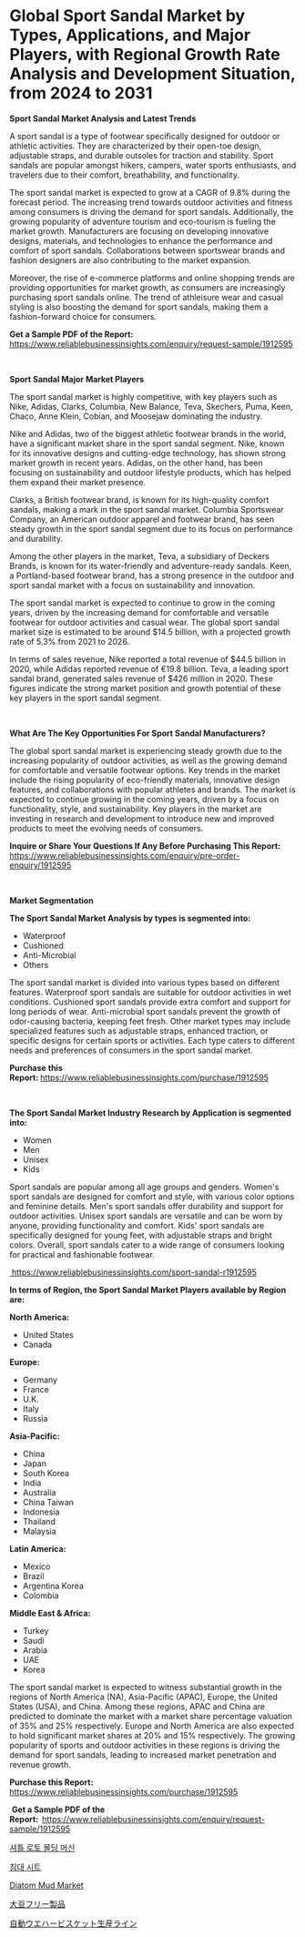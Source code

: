 <p><h1>Global Sport Sandal Market by Types, Applications, and Major Players, with Regional Growth Rate Analysis and Development Situation, from 2024 to 2031</h1></p><p><strong>Sport Sandal Market Analysis and Latest Trends</strong></p>
<p><p>A sport sandal is a type of footwear specifically designed for outdoor or athletic activities. They are characterized by their open-toe design, adjustable straps, and durable outsoles for traction and stability. Sport sandals are popular amongst hikers, campers, water sports enthusiasts, and travelers due to their comfort, breathability, and functionality.</p><p>The sport sandal market is expected to grow at a CAGR of 9.8% during the forecast period. The increasing trend towards outdoor activities and fitness among consumers is driving the demand for sport sandals. Additionally, the growing popularity of adventure tourism and eco-tourism is fueling the market growth. Manufacturers are focusing on developing innovative designs, materials, and technologies to enhance the performance and comfort of sport sandals. Collaborations between sportswear brands and fashion designers are also contributing to the market expansion.</p><p>Moreover, the rise of e-commerce platforms and online shopping trends are providing opportunities for market growth, as consumers are increasingly purchasing sport sandals online. The trend of athleisure wear and casual styling is also boosting the demand for sport sandals, making them a fashion-forward choice for consumers.</p></p>
<p><strong>Get a Sample PDF of the Report:&nbsp;</strong> <a href="https://www.reliablebusinessinsights.com/enquiry/request-sample/1912595">https://www.reliablebusinessinsights.com/enquiry/request-sample/1912595</a></p>
<p>&nbsp;</p>
<p><strong>Sport Sandal Major Market Players</strong></p>
<p><p>The sport sandal market is highly competitive, with key players such as Nike, Adidas, Clarks, Columbia, New Balance, Teva, Skechers, Puma, Keen, Chaco, Anne Klein, Cobian, and Moosejaw dominating the industry. </p><p>Nike and Adidas, two of the biggest athletic footwear brands in the world, have a significant market share in the sport sandal segment. Nike, known for its innovative designs and cutting-edge technology, has shown strong market growth in recent years. Adidas, on the other hand, has been focusing on sustainability and outdoor lifestyle products, which has helped them expand their market presence.</p><p>Clarks, a British footwear brand, is known for its high-quality comfort sandals, making a mark in the sport sandal market. Columbia Sportswear Company, an American outdoor apparel and footwear brand, has seen steady growth in the sport sandal segment due to its focus on performance and durability.</p><p>Among the other players in the market, Teva, a subsidiary of Deckers Brands, is known for its water-friendly and adventure-ready sandals. Keen, a Portland-based footwear brand, has a strong presence in the outdoor and sport sandal market with a focus on sustainability and innovation.</p><p>The sport sandal market is expected to continue to grow in the coming years, driven by the increasing demand for comfortable and versatile footwear for outdoor activities and casual wear. The global sport sandal market size is estimated to be around $14.5 billion, with a projected growth rate of 5.3% from 2021 to 2026.</p><p>In terms of sales revenue, Nike reported a total revenue of $44.5 billion in 2020, while Adidas reported revenue of €19.8 billion. Teva, a leading sport sandal brand, generated sales revenue of $426 million in 2020. These figures indicate the strong market position and growth potential of these key players in the sport sandal segment.</p></p>
<p>&nbsp;</p>
<p><strong>What Are The Key Opportunities For Sport Sandal Manufacturers?</strong></p>
<p><p>The global sport sandal market is experiencing steady growth due to the increasing popularity of outdoor activities, as well as the growing demand for comfortable and versatile footwear options. Key trends in the market include the rising popularity of eco-friendly materials, innovative design features, and collaborations with popular athletes and brands. The market is expected to continue growing in the coming years, driven by a focus on functionality, style, and sustainability. Key players in the market are investing in research and development to introduce new and improved products to meet the evolving needs of consumers.</p></p>
<p><strong>Inquire or Share Your Questions If Any Before Purchasing This Report:</strong> <a href="https://www.reliablebusinessinsights.com/enquiry/pre-order-enquiry/1912595">https://www.reliablebusinessinsights.com/enquiry/pre-order-enquiry/1912595</a></p>
<p>&nbsp;</p>
<p><strong>Market Segmentation</strong></p>
<p><strong>The Sport Sandal Market Analysis by types is segmented into:</strong></p>
<p><ul><li>Waterproof</li><li>Cushioned</li><li>Anti-Microbial</li><li>Others</li></ul></p>
<p><p>The sport sandal market is divided into various types based on different features. Waterproof sport sandals are suitable for outdoor activities in wet conditions. Cushioned sport sandals provide extra comfort and support for long periods of wear. Anti-microbial sport sandals prevent the growth of odor-causing bacteria, keeping feet fresh. Other market types may include specialized features such as adjustable straps, enhanced traction, or specific designs for certain sports or activities. Each type caters to different needs and preferences of consumers in the sport sandal market.</p></p>
<p><strong>Purchase this Report:&nbsp;</strong><a href="https://www.reliablebusinessinsights.com/purchase/1912595">https://www.reliablebusinessinsights.com/purchase/1912595</a></p>
<p>&nbsp;</p>
<p><strong>The Sport Sandal Market Industry Research by Application is segmented into:</strong></p>
<p><ul><li>Women</li><li>Men</li><li>Unisex</li><li>Kids</li></ul></p>
<p><p>Sport sandals are popular among all age groups and genders. Women's sport sandals are designed for comfort and style, with various color options and feminine details. Men's sport sandals offer durability and support for outdoor activities. Unisex sport sandals are versatile and can be worn by anyone, providing functionality and comfort. Kids' sport sandals are specifically designed for young feet, with adjustable straps and bright colors. Overall, sport sandals cater to a wide range of consumers looking for practical and fashionable footwear.</p></p>
<p><a href="https://www.reliablebusinessinsights.com/sport-sandal-r1912595">&nbsp;https://www.reliablebusinessinsights.com/sport-sandal-r1912595</a></p>
<p><strong>In terms of Region, the Sport Sandal Market Players available by Region are:</strong></p>
<p>
    <p> <strong> North America: </strong>
        <ul>
            <li>United States</li>
            <li>Canada</li>
        </ul>
        </p> 
    <p> <strong> Europe: </strong>
        <ul>
            <li>Germany</li>
            <li>France</li>
            <li>U.K.</li>
            <li>Italy</li>
            <li>Russia</li>
        </ul>
        </p> 
    <p> <strong> Asia-Pacific: </strong>
        <ul>
            <li>China</li>
            <li>Japan</li>
            <li>South Korea</li>
            <li>India</li>
            <li>Australia</li>
            <li>China Taiwan</li>
            <li>Indonesia</li>
            <li>Thailand</li>
            <li>Malaysia</li>
        </ul>
        </p> 
    <p> <strong> Latin America: </strong>
        <ul>
            <li>Mexico</li>
            <li>Brazil</li>
            <li>Argentina Korea</li>
            <li>Colombia</li>
        </ul>
        </p> 
    <p> <strong> Middle East & Africa: </strong>
        <ul>
            <li>Turkey</li>
            <li>Saudi</li>
            <li>Arabia</li>
            <li>UAE</li>
            <li>Korea</li>
        </ul>
    </p>
    </p>
<p><p>The sport sandal market is expected to witness substantial growth in the regions of North America (NA), Asia-Pacific (APAC), Europe, the United States (USA), and China. Among these regions, APAC and China are predicted to dominate the market with a market share percentage valuation of 35% and 25% respectively. Europe and North America are also expected to hold significant market shares at 20% and 15% respectively. The growing popularity of sports and outdoor activities in these regions is driving the demand for sport sandals, leading to increased market penetration and revenue growth.</p></p>
<p><strong>Purchase this Report: </strong><a href="https://www.reliablebusinessinsights.com/purchase/1912595">https://www.reliablebusinessinsights.com/purchase/1912595</a></p>
<p>&nbsp;<strong>Get a Sample PDF of the Report:&nbsp;&nbsp;</strong><a href="https://www.reliablebusinessinsights.com/enquiry/request-sample/1912595">https://www.reliablebusinessinsights.com/enquiry/request-sample/1912595</a></p>
<p><strong></strong></p>
<p><p><a href="https://github.com/Nicolasrown5/Market-Research-Report-List-1/blob/main/1897863154290.md">셔틀 로토 몰딩 머신</a></p><p><a href="https://medium.com/@emmettsaynford43546/%EC%B9%A8%EB%8C%80-%EC%8B%9C%ED%8A%B8-%EC%8B%9C%EC%9E%A5-%EC%97%AD%ED%95%99-%EB%B0%8F-%EC%84%B1%EC%9E%A5-%EB%8F%99%EB%A0%A5%EC%9D%84-%EB%B6%84%EC%84%9D%ED%95%98%EA%B3%A0-2024%EB%85%84%EB%B6%80%ED%84%B0-2031%EB%85%84%EA%B9%8C%EC%A7%80%EC%9D%98-%EA%B8%B0%EA%B0%84%EC%97%90-%EB%8C%80%ED%95%9C-%EC%98%88%EC%B8%A1%EC%9D%84-%ED%95%98%EC%98%80%EC%8A%B5%EB%8B%88%EB%8B%A4-6c72ddb30522">침대 시트</a></p><p><a href="https://github.com/khayangel/Market-Research-Report-List-3/blob/main/diatom-mud-market.md">Diatom Mud Market</a></p><p><a href="https://github.com/KaliMetz2023/Market-Research-Report-List-1/blob/main/2648272145753.md">大豆フリー製品</a></p><p><a href="https://medium.com/@jacksonwiza1924/%E8%87%AA%E5%8B%95%E3%82%A6%E3%82%A8%E3%83%8F%E3%83%93%E3%82%B9%E3%82%B1%E3%83%83%E3%83%88%E7%94%9F%E7%94%A3%E3%83%A9%E3%82%A4%E3%83%B3%E5%B8%82%E5%A0%B4%E8%A6%8F%E6%A8%A1-%E3%82%B7%E3%82%A7%E3%82%A2-%E3%83%88%E3%83%AC%E3%83%B3%E3%83%89%E5%88%86%E6%9E%90%E3%83%AC%E3%83%9D%E3%83%BC%E3%83%88-%E8%A3%BD%E5%93%81-%E7%94%9F%E7%94%A3%E3%83%A9%E3%82%A4%E3%83%B3-%E3%83%91%E3%83%83%E3%82%B1%E3%83%BC%E3%82%B8%E3%83%B3%E3%82%B0%E3%83%9E%E3%82%B7%E3%83%B3-%E7%B5%A6%E9%A4%8C%E3%82%B7%E3%82%B9%E3%83%86%E3%83%A0-%E5%88%A5-%E3%82%BB%E3%82%B0%E3%83%A1%E3%83%B3%E3%83%88%E4%BA%88%E6%B8%AC-2024%E5%B9%B4-2031%E5%B9%B4-d9ce0982d216">自動ウエハービスケット生産ライン</a></p></p>
